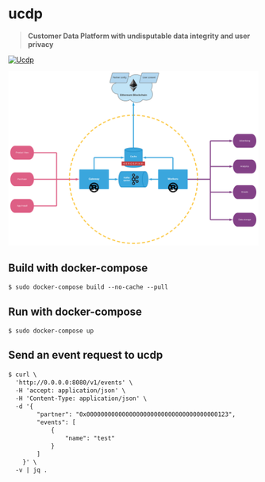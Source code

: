 # ucdp

> **Customer Data Platform with undisputable data integrity and user privacy**

[![Ucdp](https://github.com/1r3n33/ucdp/actions/workflows/ucdp.yml/badge.svg)](https://github.com/1r3n33/ucdp/actions/workflows/ucdp.yml)

![SVG](./ucdp.svg)

## Build with docker-compose

```console
$ sudo docker-compose build --no-cache --pull
```

## Run with docker-compose

```console
$ sudo docker-compose up
```

## Send an event request to ucdp

```console
$ curl \
  'http://0.0.0.0:8080/v1/events' \
  -H 'accept: application/json' \
  -H 'Content-Type: application/json' \
  -d '{
        "partner": "0x0000000000000000000000000000000000000123",
        "events": [
            {
                "name": "test"
            }
        ]
    }' \
  -v | jq .
```
